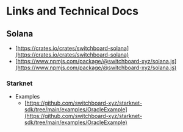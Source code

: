 # Links and Technical Docs

## Solana

* [https://crates.io/crates/switchboard-solana](https://crates.io/crates/switchboard-solana)
* [https://www.npmjs.com/package/@switchboard-xyz/solana.js](https://www.npmjs.com/package/@switchboard-xyz/solana.js)

### Starknet

* Examples
  * [https://github.com/switchboard-xyz/starknet-sdk/tree/main/examples/OracleExample](https://github.com/switchboard-xyz/starknet-sdk/tree/main/examples/OracleExample)
